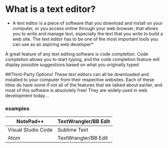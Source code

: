  # What is a text editor? 

* A text editor is a piece of software that you download and install on
your computer, or you access online through your web browser, that
allows you to write and manage text, especially the text that you write
to build a web site. The text editor has to be one of the most
important tools you can use as an aspiring web developer*


>
A great feature of any text editing software is code completion. Code
completion allows you to start typing, and the code completion
feature will display possible suggestions based on what you originally
typed

##Third-Party Options!
These text editors can all be downloaded
and installed to your computer from their respective websites. Each
of these titles do have some if not all of the features that we talked
about earlier, and most of this software is absolutely free! They are
widely used in web development today...




### examples
NotePad++          | TextWrangler/BB Edit|
------------       |  -------------      |                        
Visual Studio Code |   Sublime Text      |
Atom               | TextWrangler/BB Edit|





